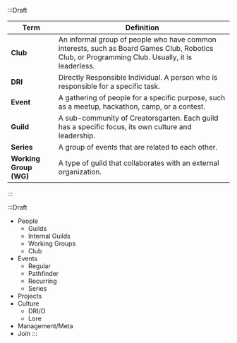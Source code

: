 :::Draft

| Term | Definition |
| --- | --- |
| **Club** | An informal group of people who have common interests, such as Board Games Club, Robotics Club, or Programming Club. Usually, it is leaderless. |
| **DRI** | Directly Responsible Individual. A person who is responsible for a specific task. |
| **Event** | A gathering of people for a specific purpose, such as a meetup, hackathon, camp, or a contest. |
| **Guild** | A sub-community of Creatorsgarten. Each guild has a specific focus, its own culture and leadership. |
| **Series** | A group of events that are related to each other. |
| **Working Group (WG)** | A type of guild that collaborates with an external organization. |

:::

:::Draft
- People
	- Guilds
	 - Internal Guilds
	 - Working Groups
	 - Club
- Events
	 - Regular
	 - Pathfinder
	 - Recurring
	 - Series
- Projects
- Culture
	- DRI/O
	-  Lore
- Management/Meta
 - Join
:::